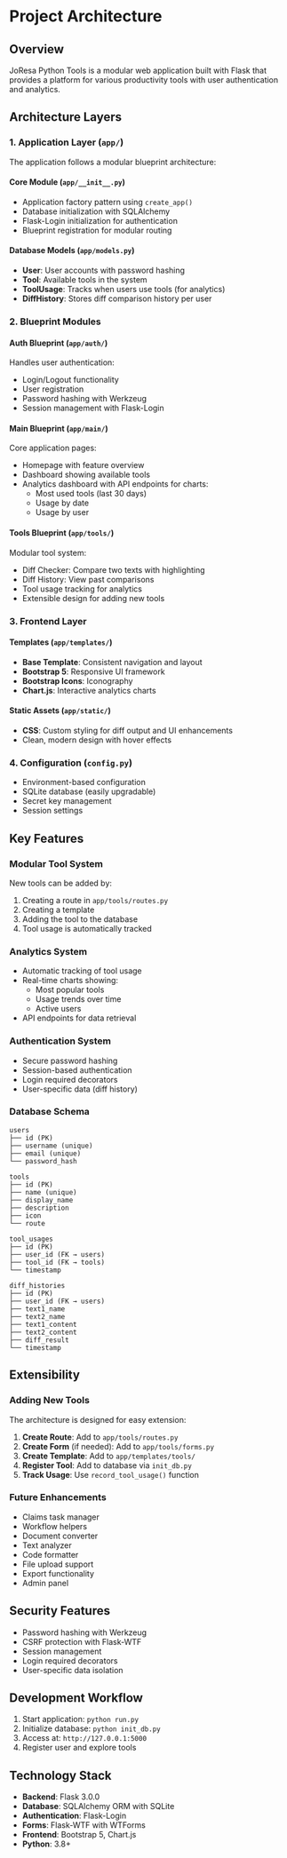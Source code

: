 # Project Architecture

## Overview
JoResa Python Tools is a modular web application built with Flask that provides a platform for various productivity tools with user authentication and analytics.

## Architecture Layers

### 1. Application Layer (`app/`)
The application follows a modular blueprint architecture:

#### **Core Module (`app/__init__.py`)**
- Application factory pattern using `create_app()`
- Database initialization with SQLAlchemy
- Flask-Login initialization for authentication
- Blueprint registration for modular routing

#### **Database Models (`app/models.py`)**
- **User**: User accounts with password hashing
- **Tool**: Available tools in the system
- **ToolUsage**: Tracks when users use tools (for analytics)
- **DiffHistory**: Stores diff comparison history per user

### 2. Blueprint Modules

#### **Auth Blueprint (`app/auth/`)**
Handles user authentication:
- Login/Logout functionality
- User registration
- Password hashing with Werkzeug
- Session management with Flask-Login

#### **Main Blueprint (`app/main/`)**
Core application pages:
- Homepage with feature overview
- Dashboard showing available tools
- Analytics dashboard with API endpoints for charts:
  - Most used tools (last 30 days)
  - Usage by date
  - Usage by user

#### **Tools Blueprint (`app/tools/`)**
Modular tool system:
- Diff Checker: Compare two texts with highlighting
- Diff History: View past comparisons
- Tool usage tracking for analytics
- Extensible design for adding new tools

### 3. Frontend Layer

#### **Templates (`app/templates/`)**
- **Base Template**: Consistent navigation and layout
- **Bootstrap 5**: Responsive UI framework
- **Bootstrap Icons**: Iconography
- **Chart.js**: Interactive analytics charts

#### **Static Assets (`app/static/`)**
- **CSS**: Custom styling for diff output and UI enhancements
- Clean, modern design with hover effects

### 4. Configuration (`config.py`)
- Environment-based configuration
- SQLite database (easily upgradable)
- Secret key management
- Session settings

## Key Features

### Modular Tool System
New tools can be added by:
1. Creating a route in `app/tools/routes.py`
2. Creating a template
3. Adding the tool to the database
4. Tool usage is automatically tracked

### Analytics System
- Automatic tracking of tool usage
- Real-time charts showing:
  - Most popular tools
  - Usage trends over time
  - Active users
- API endpoints for data retrieval

### Authentication System
- Secure password hashing
- Session-based authentication
- Login required decorators
- User-specific data (diff history)

### Database Schema
```
users
├── id (PK)
├── username (unique)
├── email (unique)
└── password_hash

tools
├── id (PK)
├── name (unique)
├── display_name
├── description
├── icon
└── route

tool_usages
├── id (PK)
├── user_id (FK → users)
├── tool_id (FK → tools)
└── timestamp

diff_histories
├── id (PK)
├── user_id (FK → users)
├── text1_name
├── text2_name
├── text1_content
├── text2_content
├── diff_result
└── timestamp
```

## Extensibility

### Adding New Tools
The architecture is designed for easy extension:

1. **Create Route**: Add to `app/tools/routes.py`
2. **Create Form** (if needed): Add to `app/tools/forms.py`
3. **Create Template**: Add to `app/templates/tools/`
4. **Register Tool**: Add to database via `init_db.py`
5. **Track Usage**: Use `record_tool_usage()` function

### Future Enhancements
- Claims task manager
- Workflow helpers
- Document converter
- Text analyzer
- Code formatter
- File upload support
- Export functionality
- Admin panel

## Security Features
- Password hashing with Werkzeug
- CSRF protection with Flask-WTF
- Session management
- Login required decorators
- User-specific data isolation

## Development Workflow
1. Start application: `python run.py`
2. Initialize database: `python init_db.py`
3. Access at: `http://127.0.0.1:5000`
4. Register user and explore tools

## Technology Stack
- **Backend**: Flask 3.0.0
- **Database**: SQLAlchemy ORM with SQLite
- **Authentication**: Flask-Login
- **Forms**: Flask-WTF with WTForms
- **Frontend**: Bootstrap 5, Chart.js
- **Python**: 3.8+

